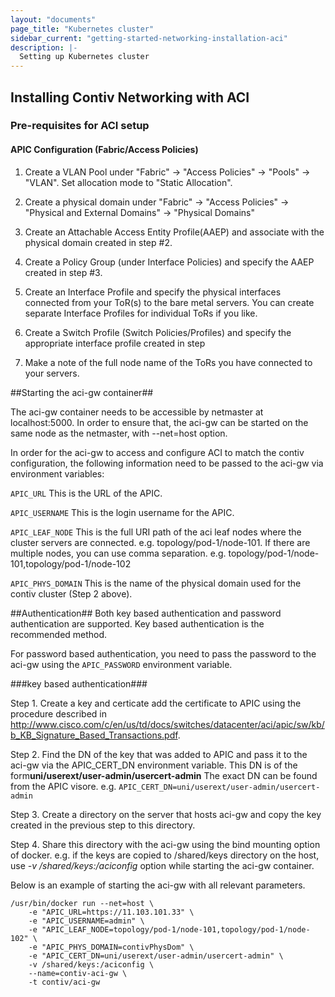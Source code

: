 ```yaml
---
layout: "documents"
page_title: "Kubernetes cluster"
sidebar_current: "getting-started-networking-installation-aci"
description: |-
  Setting up Kubernetes cluster
---
```


## Installing Contiv Networking with ACI

### Pre-requisites for ACI setup

#### APIC Configuration (Fabric/Access Policies)


1. Create a VLAN Pool under "Fabric" -> "Access Policies" -> "Pools" -> "VLAN". Set allocation mode to
   "Static Allocation".

2. Create a physical domain under "Fabric" -> "Access Policies" -> "Physical and External Domains" -> "Physical Domains"

3. Create an Attachable Access Entity Profile(AAEP) and associate with the physical domain created in step #2.

4. Create a Policy Group (under Interface Policies) and specify the AAEP created in step #3.

5. Create an Interface Profile and specify the physical interfaces connected from your ToR(s) to the bare metal servers. You can create separate Interface Profiles for individual ToRs if you like.

6. Create a Switch Profile (Switch Policies/Profiles) and specify the appropriate interface profile created in step

7. Make a note of the full node name of the ToRs you have connected to your servers.


##Starting the aci-gw container##

The aci-gw container needs to be accessible by netmaster at localhost:5000. In order to ensure that, the aci-gw can be started on the same node as the netmaster, with --net=host option.

In order for the aci-gw to access and configure ACI to match the contiv configuration, the following information need to be passed to the aci-gw via environment variables:

`APIC_URL`
This is the URL of the APIC.

`APIC_USERNAME`
This is the login username for the APIC.

`APIC_LEAF_NODE`
This is the full URI path of the aci leaf nodes where the cluster servers are connected.
e.g. topology/pod-1/node-101. If there are multiple nodes, you can use comma separation.
e.g. topology/pod-1/node-101,topology/pod-1/node-102

`APIC_PHYS_DOMAIN`
This is the name of the physical domain used for the contiv cluster (Step 2 above).

##Authentication##
Both key based authentication and password authentication are supported. Key based authentication is the recommended method.

For password based authentication, you need to pass the password to the aci-gw using the `APIC_PASSWORD` environment variable.

###key based authentication###

 Step 1. Create a key and certicate add the certificate to APIC using the procedure described in http://www.cisco.com/c/en/us/td/docs/switches/datacenter/aci/apic/sw/kb/b_KB_Signature_Based_Transactions.pdf.

 Step 2. Find the DN of the key that was added to APIC and pass it to the aci-gw via the APIC_CERT_DN environment variable. This DN is of the form**uni/userext/user-admin/usercert-admin** The exact DN can be found from the APIC visore.  e.g. `APIC_CERT_DN=uni/userext/user-admin/usercert-admin`

 Step 3. Create a directory on the server that hosts aci-gw and copy the key created in the previous step to this directory.

 Step 4. Share this directory with the aci-gw using the bind mounting option of docker.
e.g. if the keys are copied to /shared/keys directory on the host, use *-v /shared/keys:/aciconfig* option while starting the aci-gw container.

Below is an example of starting the aci-gw with all relevant parameters.

```
/usr/bin/docker run --net=host \
    -e "APIC_URL=https://11.103.101.33" \
    -e "APIC_USERNAME=admin" \
    -e "APIC_LEAF_NODE=topology/pod-1/node-101,topology/pod-1/node-102" \
    -e "APIC_PHYS_DOMAIN=contivPhysDom" \
    -e "APIC_CERT_DN=uni/userext/user-admin/usercert-admin" \
    -v /shared/keys:/aciconfig \
    --name=contiv-aci-gw \
    -t contiv/aci-gw
```

